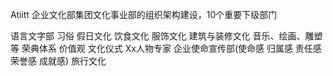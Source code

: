 Atiitt 企业文化部集团文化事业部的组织架构建设，10个重要下级部门

语言文字部
习俗 假日文化
饮食文化
服饰文化
建筑与装修文化
音乐、绘画、雕塑等
荣典体系
价值观
文化仪式
Xx人物专家
企业使命宣传部(使命感 归属感 责任感  荣誉感 成就感)
旅行文化
